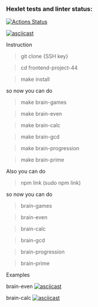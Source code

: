 ### Hexlet tests and linter status:
[![Actions Status](https://github.com/vic10898/frontend-project-44/actions/workflows/hexlet-check.yml/badge.svg)](https://github.com/vic10898/frontend-project-44/actions)

[![asciicast](https://asciinema.org/a/658488.svg)](https://asciinema.org/a/658488)

<script src="https://asciinema.org/a/658488.js" id="asciicast-658488" async="true"></script>

Instruction

> git clone {SSH key}

> cd frontend-project-44

> make install

so now you can do
> make brain-games

> make brain-even

> make brain-calc

> make brain-gcd

> make brain-progression

> make brain-prime

Also you can do
> npm link (sudo npm link)

so now you can do 
> brain-games

> brain-even

> brain-calc

> brain-gcd

> brain-progression

> brain-prime

Examples

brain-even
[![asciicast](https://asciinema.org/a/FijAmmS9INSyTZNrrc22sRm7D.svg)](https://asciinema.org/a/FijAmmS9INSyTZNrrc22sRm7D)

brain-calc
[![asciicast](https://asciinema.org/a/EBYGL6cgwEcFcsrmtnUg5bfIk.svg)](https://asciinema.org/a/EBYGL6cgwEcFcsrmtnUg5bfIk)

